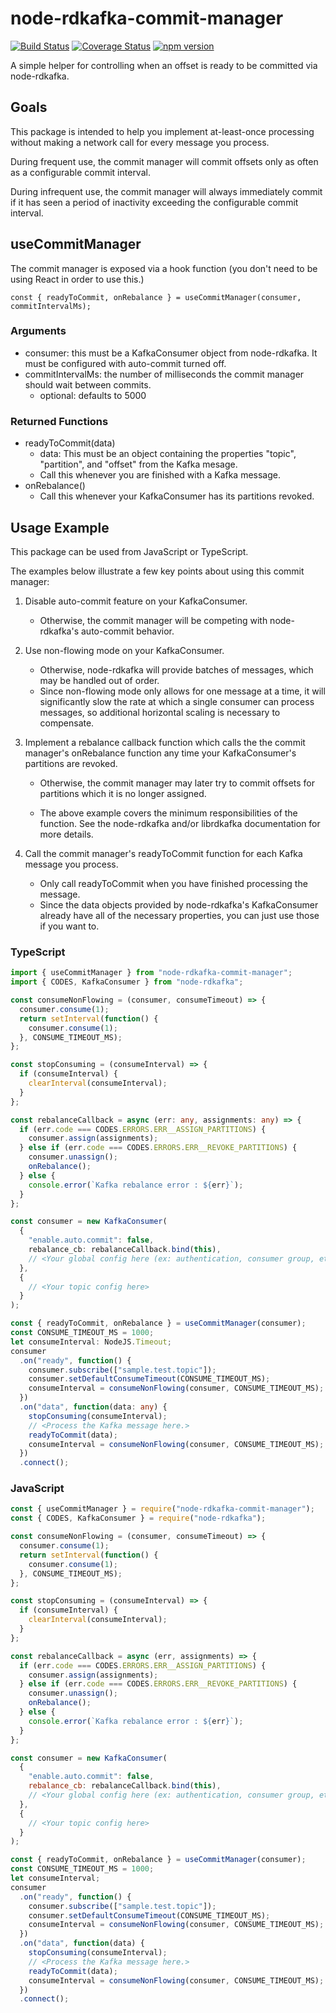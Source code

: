 # node-rdkafka-commit-manager

[![Build Status](https://travis-ci.org/HenselPhelps/node-rdkafka-commit-manager.svg?branch=master)](https://travis-ci.org/HenselPhelps/node-rdkafka-commit-manager)
[![Coverage Status](https://coveralls.io/repos/github/HenselPhelps/node-rdkafka-commit-manager/badge.svg?branch=master)](https://coveralls.io/github/HenselPhelps/node-rdkafka-commit-manager?branch=master)
[![npm version](https://badge.fury.io/js/node-rdkafka-commit-manager.svg)](https://badge.fury.io/js/node-rdkafka-commit-manager)

A simple helper for controlling when an offset is ready to be committed via node-rdkafka.

## Goals

This package is intended to help you implement at-least-once processing without making a network call for every message you process.

During frequent use, the commit manager will commit offsets only as often as a configurable commit interval.

During infrequent use, the commit manager will always immediately commit if it has seen a period of inactivity exceeding the configurable commit interval.

## useCommitManager

The commit manager is exposed via a hook function (you don't need to be using React in order to use this.)

`const { readyToCommit, onRebalance } = useCommitManager(consumer, commitIntervalMs);`

### Arguments

- consumer: this must be a KafkaConsumer object from node-rdkafka. It must be configured with auto-commit turned off.
- commitIntervalMs: the number of milliseconds the commit manager should wait between commits.
  - optional: defaults to 5000

### Returned Functions

- readyToCommit(data)
  - data: This must be an object containing the properties "topic", "partition", and "offset" from the Kafka mesage.
  - Call this whenever you are finished with a Kafka message.
- onRebalance()
  - Call this whenever your KafkaConsumer has its partitions revoked.

## Usage Example

This package can be used from JavaScript or TypeScript.

The examples below illustrate a few key points about using this commit manager:

1. Disable auto-commit feature on your KafkaConsumer.

   - Otherwise, the commit manager will be competing with node-rdkafka's auto-commit behavior.

1. Use non-flowing mode on your KafkaConsumer.

   - Otherwise, node-rdkafka will provide batches of messages, which may be handled out of order.
   - Since non-flowing mode only allows for one message at a time, it will significantly slow the rate at which a single consumer can process messages, so additional horizontal scaling is necessary to compensate.

1. Implement a rebalance callback function which calls the the commit manager's onRebalance function any time your KafkaConsumer's partitions are revoked.

   - Otherwise, the commit manager may later try to commit offsets for partitions which it is no longer assigned.

   - The above example covers the minimum responsibilities of the function. See the node-rdkafka and/or librdkafka documentation for more details.

1. Call the commit manager's readyToCommit function for each Kafka message you process.

   - Only call readyToCommit when you have finished processing the message.
   - Since the data objects provided by node-rdkafka's KafkaConsumer already have all of the necessary properties, you can just use those if you want to.

### TypeScript

```TypeScript
import { useCommitManager } from "node-rdkafka-commit-manager";
import { CODES, KafkaConsumer } from "node-rdkafka";

const consumeNonFlowing = (consumer, consumeTimeout) => {
  consumer.consume(1);
  return setInterval(function() {
    consumer.consume(1);
  }, CONSUME_TIMEOUT_MS);
};

const stopConsuming = (consumeInterval) => {
  if (consumeInterval) {
    clearInterval(consumeInterval);
  }
};

const rebalanceCallback = async (err: any, assignments: any) => {
  if (err.code === CODES.ERRORS.ERR__ASSIGN_PARTITIONS) {
    consumer.assign(assignments);
  } else if (err.code === CODES.ERRORS.ERR__REVOKE_PARTITIONS) {
    consumer.unassign();
    onRebalance();
  } else {
    console.error(`Kafka rebalance error : ${err}`);
  }
};

const consumer = new KafkaConsumer(
  {
    "enable.auto.commit": false,
    rebalance_cb: rebalanceCallback.bind(this),
    // <Your global config here (ex: authentication, consumer group, etc.)>
  },
  {
    // <Your topic config here>
  }
);

const { readyToCommit, onRebalance } = useCommitManager(consumer);
const CONSUME_TIMEOUT_MS = 1000;
let consumeInterval: NodeJS.Timeout;
consumer
  .on("ready", function() {
    consumer.subscribe(["sample.test.topic"]);
    consumer.setDefaultConsumeTimeout(CONSUME_TIMEOUT_MS);
    consumeInterval = consumeNonFlowing(consumer, CONSUME_TIMEOUT_MS);
  })
  .on("data", function(data: any) {
    stopConsuming(consumeInterval);
    // <Process the Kafka message here.>
    readyToCommit(data);
    consumeInterval = consumeNonFlowing(consumer, CONSUME_TIMEOUT_MS);
  })
  .connect();
```

### JavaScript

```JavaScript
const { useCommitManager } = require("node-rdkafka-commit-manager");
const { CODES, KafkaConsumer } = require("node-rdkafka");

const consumeNonFlowing = (consumer, consumeTimeout) => {
  consumer.consume(1);
  return setInterval(function() {
    consumer.consume(1);
  }, CONSUME_TIMEOUT_MS);
};

const stopConsuming = (consumeInterval) => {
  if (consumeInterval) {
    clearInterval(consumeInterval);
  }
};

const rebalanceCallback = async (err, assignments) => {
  if (err.code === CODES.ERRORS.ERR__ASSIGN_PARTITIONS) {
    consumer.assign(assignments);
  } else if (err.code === CODES.ERRORS.ERR__REVOKE_PARTITIONS) {
    consumer.unassign();
    onRebalance();
  } else {
    console.error(`Kafka rebalance error : ${err}`);
  }
};

const consumer = new KafkaConsumer(
  {
    "enable.auto.commit": false,
    rebalance_cb: rebalanceCallback.bind(this),
    // <Your global config here (ex: authentication, consumer group, etc.)>
  },
  {
    // <Your topic config here>
  }
);

const { readyToCommit, onRebalance } = useCommitManager(consumer);
const CONSUME_TIMEOUT_MS = 1000;
let consumeInterval;
consumer
  .on("ready", function() {
    consumer.subscribe(["sample.test.topic"]);
    consumer.setDefaultConsumeTimeout(CONSUME_TIMEOUT_MS);
    consumeInterval = consumeNonFlowing(consumer, CONSUME_TIMEOUT_MS);
  })
  .on("data", function(data) {
    stopConsuming(consumeInterval);
    // <Process the Kafka message here.>
    readyToCommit(data);
    consumeInterval = consumeNonFlowing(consumer, CONSUME_TIMEOUT_MS);
  })
  .connect();
```

